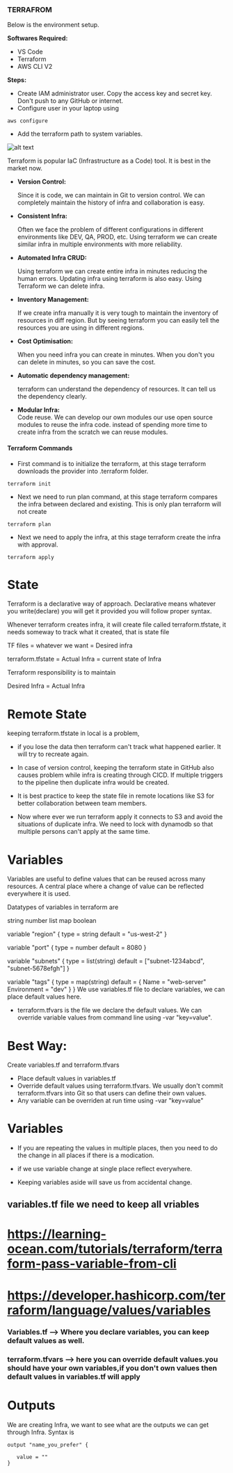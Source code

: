 ### TERRAFROM

Below is the environment setup.

**Softwares Required:**

* VS Code
* Terraform
* AWS CLI V2

**Steps:**

* Create IAM administrator user. Copy the access key and secret key. Don't push to any GitHub or internet.
* Configure user in your laptop using
```
aws configure
```
* Add the terraform path to system variables.

![alt text](terraform.jpg)


Terraform is popular IaC (Infrastructure as a Code) tool. It is best in the market now.

* **Version Control:** <br />

    Since it is code, we can maintain in Git to version control. We can completely maintain the history of infra and collaboration is easy.

* **Consistent Infra:** <br />

    Often we face the problem of different configurations in different environments like DEV, QA, PROD, etc. Using terraform we can create similar infra in multiple environments with more reliability.

* **Automated Infra CRUD:** <br />

    Using terraform we can create entire infra in minutes reducing the human errors.
    Updating infra using terraform is also easy.
    Using Terraform we can delete infra.

* **Inventory Management:** <br />

    If we create infra manually it is very tough to maintain the inventory of resources in diff region. But by seeing terraform you can easily tell the resources you are using in different regions.

* **Cost Optimisation:** <br />

    When you need infra you can create in minutes. When you don't you can delete in minutes, so you can save the cost.

* **Automatic dependency management:** <br />

    terraform can understand the dependency of resources. It can tell us the dependency clearly.

* **Modular Infra:** <br />
    Code reuse. We can develop our own modules our use open source modules to reuse the infra code. instead of spending more time to create infra from the scratch we can reuse modules.

#### Terraform Commands

* First command is to initialize the terraform, at this stage terraform downloads the provider into .terraform folder.

```
terraform init
```

* Next we need to run plan command, at this stage terraform compares the infra between declared and existing. This is only plan terraform will not create

```
terraform plan
```

* Next we need to apply the infra, at this stage terraform create the infra with approval.

```
terraform apply
```

# State
Terraform is a declarative way of approach. Declarative means whatever you write(declare) you will get it provided you will follow proper syntax.

Whenever terraform creates infra, it will create file called terraform.tfstate, it needs someway to track what it created, that is state file

TF files = whatever we want = Desired infra

terraform.tfstate = Actual Infra = current state of Infra

Terraform responsibility is to maintain

Desired Infra = Actual Infra

# Remote State
keeping terraform.tfstate in local is a problem,

  * if you lose the data then terraform can't track what happened earlier. It will try to recreate again.

  * In case of version control, keeping the terraform state in GitHub also causes problem while infra is creating through CICD. If multiple triggers to the pipeline then duplicate infra would be created.
  * It is best practice to keep the state file in remote locations like S3 for better collaboration between team members.
  * Now where ever we run terraform apply it connects to S3 and avoid the situations of duplicate infra. We need to lock with dynamodb so that multiple persons can't apply at the same time.

# Variables
Variables are useful to define values that can be reused across many resources. A central place where a change of value can be reflected everywhere it is used.

Datatypes of variables in terraform are

string
number
list
map
boolean

variable "region" {
  type = string
  default = "us-west-2"
}

variable "port" {
  type = number
  default = 8080
}

variable "subnets" {
  type = list(string)
  default = ["subnet-1234abcd", "subnet-5678efgh"]
}

variable "tags" {
  type = map(string)
  default = {
    Name = "web-server"
    Environment = "dev"
  }
}
We use variables.tf file to declare variables, we can place default values here. 
  * terraform.tfvars is the file we declare the default values. We can override variable values from command line using -var "key=value".

# Best Way:
Create variables.tf and terraform.tfvars
  * Place default values in variables.tf
  * Override default values using terraform.tfvars. We usually don't commit terraform.tfvars into Git so that users can define their own values.
  * Any variable can be overriden at run time using -var "key=value"


# Variables

* If you are repeating the values in multiple places, then you need to do the change in all
places if there is a modication.

* if we use variable change at single place reflect everywhere.
* Keeping variables aside will save us from accidental change.

variables.tf file we need to keep all vriables
---

#  https://learning-ocean.com/tutorials/terraform/terraform-pass-variable-from-cli
#  https://developer.hashicorp.com/terraform/language/values/variables

### Variables.tf --> Where you declare variables, you can keep default values as well.
### terraform.tfvars --> here you can override default values.you should have your own variables,if you don't own values then default values in variables.tf will apply 

# Outputs

We are creating Infra, we want to see what are the outputs we can get through Infra. Syntax is
 ```
output "name_you_prefer" {

    value = ""
}

```